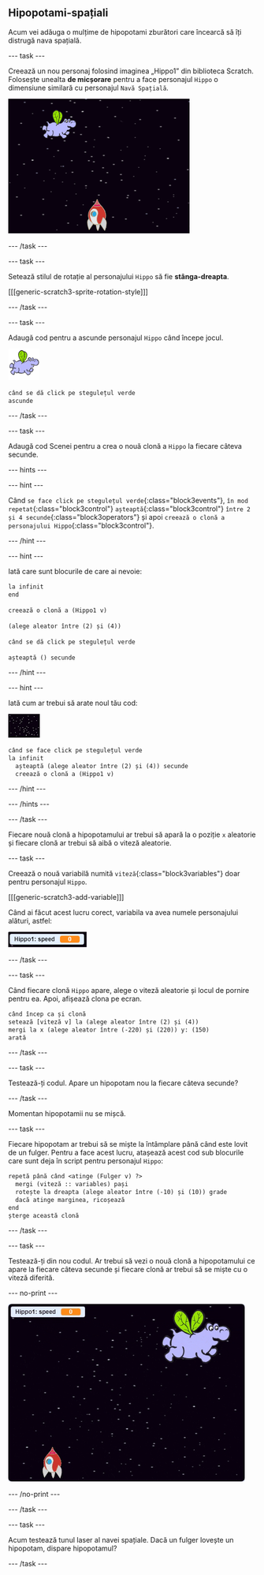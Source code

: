 ## Hipopotami-spațiali

Acum vei adăuga o mulțime de hipopotami zburători care încearcă să îți distrugă nava spațială.

--- task ---

Creează un nou personaj folosind imaginea „Hippo1” din biblioteca Scratch. Folosește unealta **de micșorare** pentru a face personajul `Hippo` o dimensiune similară cu personajul `Navă Spațială`.

![captură de ecran](images/invaders-hippo.png)

--- /task ---

--- task ---

Setează stilul de rotație al personajului `Hippo` să fie **stânga-dreapta**.

[[[generic-scratch3-sprite-rotation-style]]]

--- /task ---

--- task ---

Adaugă cod pentru a ascunde personajul `Hippo` când începe jocul.

![personaj hipopotam](images/hippo-sprite.png)

```blocks3
când se dă click pe stegulețul verde
ascunde
```

--- /task ---

--- task ---

Adaugă cod Scenei pentru a crea o nouă clonă a `Hippo` la fiecare câteva secunde.

--- hints ---


--- hint ---

Când `se face click pe stegulețul verde`{:class="block3events"}, `în mod repetat`{:class="block3control"} `așteaptă`{:class="block3control"} `între 2 și 4 secunde`{:class="block3operators"} și apoi `creează o clonă a personajului Hippo`{:class="block3control"}.

--- /hint ---

--- hint ---

Iată care sunt blocurile de care ai nevoie:

```blocks3
la infinit
end

creează o clonă a (Hippo1 v)

(alege aleator între (2) și (4))

când se dă click pe stegulețul verde

așteaptă () secunde
```

--- /hint ---

--- hint ---

Iată cum ar trebui să arate noul tău cod:

![personaj scena](images/stage-sprite.png)

```blocks3
când se face click pe stegulețul verde
la infinit 
  așteaptă (alege aleator între (2) și (4)) secunde
  creează o clonă a (Hippo1 v)
```

--- /hint ---

--- /hints ---

--- /task ---

Fiecare nouă clonă a hipopotamului ar trebui să apară la o poziție `x` aleatorie și fiecare clonă ar trebui să aibă o viteză aleatorie.

--- task ---

Creează o nouă variabilă numită `viteză`{:class="block3variables"} doar pentru personajul `Hippo`.

[[[generic-scratch3-add-variable]]]

Când ai făcut acest lucru corect, variabila va avea numele personajului alături, astfel:

![captură de ecran](images/invaders-var-test.png)

--- /task ---

--- task ---

Când fiecare clonă `Hippo` apare, alege o viteză aleatorie și locul de pornire pentru ea. Apoi, afișează clona pe ecran.

```blocks3
când încep ca și clonă
setează [viteză v] la (alege aleator între (2) și (4))
mergi la x (alege aleator între (-220) și (220)) y: (150)
arată
```

--- /task ---

--- task ---

Testează-ți codul. Apare un hipopotam nou la fiecare câteva secunde?

--- /task ---

Momentan hipopotamii nu se mișcă.

--- task ---

Fiecare hipopotam ar trebui să se miște la întâmplare până când este lovit de un fulger. Pentru a face acest lucru, atașează acest cod sub blocurile care sunt deja în script pentru personajul `Hippo`:

```blocks3
repetă până când <atinge (Fulger v) ?> 
  mergi (viteză :: variables) pași
  rotește la dreapta (alege aleator între (-10) și (10)) grade
  dacă atinge marginea, ricoșează
end
șterge această clonă
```

--- /task ---

--- task ---

Testează-ți din nou codul. Ar trebui să vezi o nouă clonă a hipopotamului ce apare la fiecare câteva secunde și fiecare clonă ar trebui să se miște cu o viteză diferită.

--- no-print ---

![captură de ecran](images/hippo-clones.gif)

--- /no-print ---

--- /task ---

--- task ---

Acum testează tunul laser al navei spațiale. Dacă un fulger lovește un hipopotam, dispare hipopotamul?

--- /task ---